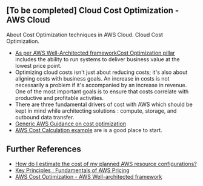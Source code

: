 ## [To be completed] Cloud Cost Optimization - AWS Cloud <br/>
About Cost Optimization techniques in AWS Cloud. Cloud Cost Optimization. <br/>

* [As per AWS Well-Architected frameworkCost Optimization pillar](https://wa.aws.amazon.com/wellarchitected/2020-07-02T19-33-23/wat.pillar.costOptimization.en.html) includes the ability to run systems to deliver business value at the lowest price point. <br/>
* Optimizing cloud costs isn't just about reducing costs; it's also about aligning costs with business goals. An increase in costs is not necessarily a problem if it's accompanied by an increase in revenue. One of the most important goals is to ensure that costs correlate with productive and profitable activities. <br/>
* There are three fundamental drivers of cost with AWS which should be kept in mind while architecting solutions  : compute, storage, and outbound data transfer. <br/>
* [Generic AWS Guidance on cost optimization](https://aws.amazon.com/aws-cost-management/aws-cost-optimization/)<br/>
* [AWS Cost Calculation example](https://docs.aws.amazon.com/whitepapers/latest/how-aws-pricing-works/cost-calculation-examples.html) are is a good place to start. <br/>



## Further References <br/>
* [How do I estimate the cost of my planned AWS resource configurations?](https://aws.amazon.com/premiumsupport/knowledge-center/estimating-aws-resource-costs/)<br/>
* [Key Principles : Fundamentals of AWS Pricing](https://docs.aws.amazon.com/whitepapers/latest/how-aws-pricing-works/key-principles.html)<br/>
* [AWS Cost Optimization - AWS Well-architected framework](https://wa.aws.amazon.com/wellarchitected/2020-07-02T19-33-23/wat.pillar.costOptimization.en.html)<br/>
